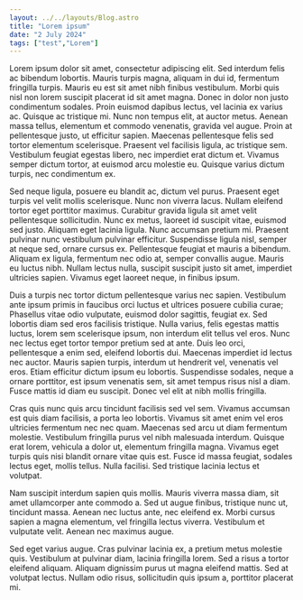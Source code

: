 ```yaml
---
layout: ../../layouts/Blog.astro
title: "Lorem ipsum"
date: "2 July 2024"
tags: ["test","Lorem"]
---
```


Lorem ipsum dolor sit amet, consectetur adipiscing elit. Sed interdum felis ac bibendum lobortis. Mauris turpis magna, aliquam in dui id, fermentum fringilla turpis. Mauris eu est sit amet nibh finibus vestibulum. Morbi quis nisl non lorem suscipit placerat id sit amet magna. Donec in dolor non justo condimentum sodales. Proin euismod dapibus lectus, vel lacinia ex varius ac. Quisque ac tristique mi. Nunc non tempus elit, at auctor metus. Aenean massa tellus, elementum et commodo venenatis, gravida vel augue. Proin at pellentesque justo, ut efficitur sapien. Maecenas pellentesque felis sed tortor elementum scelerisque. Praesent vel facilisis ligula, ac tristique sem. Vestibulum feugiat egestas libero, nec imperdiet erat dictum et. Vivamus semper dictum tortor, at euismod arcu molestie eu. Quisque varius dictum turpis, nec condimentum ex.

Sed neque ligula, posuere eu blandit ac, dictum vel purus. Praesent eget turpis vel velit mollis scelerisque. Nunc non viverra lacus. Nullam eleifend tortor eget porttitor maximus. Curabitur gravida ligula sit amet velit pellentesque sollicitudin. Nunc ex metus, laoreet id suscipit vitae, euismod sed justo. Aliquam eget lacinia ligula. Nunc accumsan pretium mi. Praesent pulvinar nunc vestibulum pulvinar efficitur. Suspendisse ligula nisl, semper at neque sed, ornare cursus ex. Pellentesque feugiat et mauris a bibendum. Aliquam ex ligula, fermentum nec odio at, semper convallis augue. Mauris eu luctus nibh. Nullam lectus nulla, suscipit suscipit justo sit amet, imperdiet ultricies sapien. Vivamus eget laoreet neque, in finibus ipsum.

Duis a turpis nec tortor dictum pellentesque varius nec sapien. Vestibulum ante ipsum primis in faucibus orci luctus et ultrices posuere cubilia curae; Phasellus vitae odio vulputate, euismod dolor sagittis, feugiat ex. Sed lobortis diam sed eros facilisis tristique. Nulla varius, felis egestas mattis luctus, lorem sem scelerisque ipsum, non interdum elit tellus vel eros. Nunc nec lectus eget tortor tempor pretium sed at ante. Duis leo orci, pellentesque a enim sed, eleifend lobortis dui. Maecenas imperdiet id lectus nec auctor. Mauris sapien turpis, interdum ut hendrerit vel, venenatis vel eros. Etiam efficitur dictum ipsum eu lobortis. Suspendisse sodales, neque a ornare porttitor, est ipsum venenatis sem, sit amet tempus risus nisl a diam. Fusce mattis id diam eu suscipit. Donec vel elit at nibh mollis fringilla.

Cras quis nunc quis arcu tincidunt facilisis sed vel sem. Vivamus accumsan est quis diam facilisis, a porta leo lobortis. Vivamus sit amet enim vel eros ultricies fermentum nec nec quam. Maecenas sed arcu ut diam fermentum molestie. Vestibulum fringilla purus vel nibh malesuada interdum. Quisque erat lorem, vehicula a dolor ut, elementum fringilla magna. Vivamus eget turpis quis nisi blandit ornare vitae quis est. Fusce id massa feugiat, sodales lectus eget, mollis tellus. Nulla facilisi. Sed tristique lacinia lectus et volutpat.

Nam suscipit interdum sapien quis mollis. Mauris viverra massa diam, sit amet ullamcorper ante commodo a. Sed ut augue finibus, tristique nunc ut, tincidunt massa. Aenean nec luctus ante, nec eleifend ex. Morbi cursus sapien a magna elementum, vel fringilla lectus viverra. Vestibulum et vulputate velit. Aenean nec maximus augue.

Sed eget varius augue. Cras pulvinar lacinia ex, a pretium metus molestie quis. Vestibulum at pulvinar diam, lacinia fringilla lorem. Sed a risus a tortor eleifend aliquam. Aliquam dignissim purus ut magna eleifend mattis. Sed at volutpat lectus. Nullam odio risus, sollicitudin quis ipsum a, porttitor placerat mi.